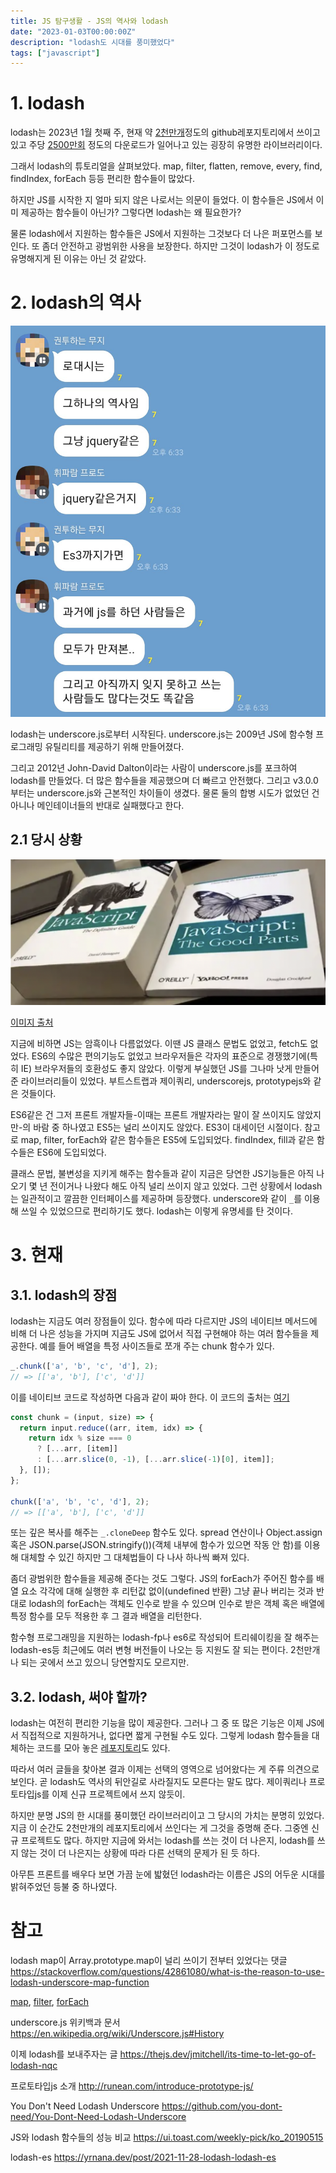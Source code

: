 ```yaml
---
title: JS 탐구생활 - JS의 역사와 lodash
date: "2023-01-03T00:00:00Z"
description: "lodash도 시대를 풍미했었다"
tags: ["javascript"]
---
```


# 1. lodash

lodash는 2023년 1월 첫째 주, 현재 약 [2천만개](https://github.com/lodash/lodash/network/dependents)정도의 github레포지토리에서 쓰이고 있고 주당 [2500만회](https://www.npmjs.com/package/lodash) 정도의 다운로드가 일어나고 있는 굉장히 유명한 라이브러리이다.

그래서 lodash의 튜토리얼을 살펴보았다. map, filter, flatten, remove, every, find, findIndex, forEach 등등 편리한 함수들이 많았다.

하지만 JS를 시작한 지 얼마 되지 않은 나로서는 의문이 들었다. 이 함수들은 JS에서 이미 제공하는 함수들이 아닌가? 그렇다면 lodash는 왜 필요한가? 

물론 lodash에서 지원하는 함수들은 JS에서 지원하는 그것보다 더 나은 퍼포먼스를 보인다. 또 좀더 안전하고 광범위한 사용을 보장한다. 하지만 그것이 lodash가 이 정도로 유명해지게 된 이유는 아닌 것 같았다.

# 2. lodash의 역사

![lodash-is-history](./lodash-is-history.jpeg)

lodash는 underscore.js로부터 시작된다. underscore.js는 2009년 JS에 함수형 프로그래밍 유틸리티를 제공하기 위해 만들어졌다. 

그리고 2012년 John-David Dalton이라는 사람이 underscore.js를 포크하여 lodash를 만들었다. 더 많은 함수들을 제공했으며 더 빠르고 안전했다. 그리고 v3.0.0부터는 underscore.js와 근본적인 차이들이 생겼다. 물론 둘의 합병 시도가 없었던 건 아니나 메인테이너들의 반대로 실패했다고 한다.

## 2.1 당시 상황

![js-past](./js-good-part.png)

[이미지 출처](https://pitzcarraldo.medium.com/javascript%EB%8A%94-%EC%9E%98%EB%AA%BB%EC%9D%B4-%EC%97%86%EB%8B%A4-%EC%A0%95%EB%A7%90%EB%A1%9C-fb9b8e033b10)

지금에 비하면 JS는 암흑이나 다름없었다. 이땐 JS 클래스 문법도 없었고, fetch도 없었다. ES6의 수많은 편의기능도 없었고 브라우저들은 각자의 표준으로 경쟁했기에(특히 IE) 브라우저들의 호환성도 좋지 않았다. 이렇게 부실했던 JS를 그나마 낫게 만들어준 라이브러리들이 있었다. 부트스트랩과 제이쿼리, underscorejs, prototypejs와 같은 것들이다.

ES6같은 건 그저 프론트 개발자들-이때는 프론트 개발자라는 말이 잘 쓰이지도 않았지만-의 바람 중 하나였고 ES5는 널리 쓰이지도 않았다. ES3이 대세이던 시절이다. 참고로 map, filter, forEach와 같은 함수들은 ES5에 도입되었다. findIndex, fill과 같은 함수들은 ES6에 도입되었다.

클래스 문법, 불변성을 지키게 해주는 함수들과 같이 지금은 당연한 JS기능들은 아직 나오기 몇 년 전이거나 나왔다 해도 아직 널리 쓰이지 않고 있었다. 그런 상황에서 lodash는 일관적이고 깔끔한 인터페이스를 제공하며 등장했다. underscore와 같이 `_`를 이용해 쓰일 수 있었으므로 편리하기도 했다. lodash는 이렇게 유명세를 탄 것이다.

# 3. 현재

## 3.1. lodash의 장점

lodash는 지금도 여러 장점들이 있다. 함수에 따라 다르지만 JS의 네이티브 메서드에 비해 더 나은 성능을 가지며 지금도 JS에 없어서 직접 구현해야 하는 여러 함수들을 제공한다. 예를 들어 배열을 특정 사이즈들로 쪼개 주는 chunk 함수가 있다.

```js
_.chunk(['a', 'b', 'c', 'd'], 2);
// => [['a', 'b'], ['c', 'd']]
```

이를 네이티브 코드로 작성하면 다음과 같이 짜야 한다. 이 코드의 출처는 [여기](https://github.com/you-dont-need/You-Dont-Need-Lodash-Underscore#_chunk)

```js
const chunk = (input, size) => {
  return input.reduce((arr, item, idx) => {
    return idx % size === 0
      ? [...arr, [item]]
      : [...arr.slice(0, -1), [...arr.slice(-1)[0], item]];
  }, []);
};

chunk(['a', 'b', 'c', 'd'], 2);
// => [['a', 'b'], ['c', 'd']]
```

또는 깊은 복사를 해주는 `_.cloneDeep` 함수도 있다. spread 연산이나 Object.assign 혹은 JSON.parse(JSON.stringify())(객체 내부에 함수가 있으면 작동 안 함)를 이용해 대체할 수 있긴 하지만 그 대체법들이 다 나사 하나씩 빠져 있다.

좀더 광범위한 함수들을 제공해 준다는 것도 그렇다. JS의 forEach가 주어진 함수를 배열 요소 각각에 대해 실행한 후 리턴값 없이(undefined 반환) 그냥 끝나 버리는 것과 반대로 lodash의 forEach는 객체도 인수로 받을 수 있으며 인수로 받은 객체 혹은 배열에 특정 함수를 모두 적용한 후 그 결과 배열을 리턴한다.

함수형 프로그래밍을 지원하는 lodash-fp나 es6로 작성되어 트리쉐이킹을 잘 해주는 lodash-es등 최근에도 여러 변형 버전들이 나오는 등 지원도 잘 되는 편이다. 2천만개나 되는 곳에서 쓰고 있으니 당연할지도 모르지만.

## 3.2. lodash, 써야 할까?

lodash는 여전히 편리한 기능을 많이 제공한다. 그러나 그 중 또 많은 기능은 이제 JS에서 직접적으로 지원하거나, 없다면 짧게 구현될 수도 있다. 그렇게 lodash 함수들을 대체하는 코드를 모아 놓은 [레포지토리](https://github.com/you-dont-need/You-Dont-Need-Lodash-Underscore)도 있다.

따라서 여러 글들을 찾아본 결과 이제는 선택의 영역으로 넘어왔다는 게 주류 의견으로 보인다. 곧 lodash도 역사의 뒤안길로 사라질지도 모른다는 말도 많다. 제이쿼리나 프로토타입js를 이제 신규 프로젝트에서 쓰지 않듯이.

하지만 분명 JS의 한 시대를 풍미했던 라이브러리이고 그 당시의 가치는 분명히 있었다. 지금 이 순간도 2천만개의 레포지토리에서 쓰인다는 게 그것을 증명해 준다. 그중엔 신규 프로젝트도 많다. 하지만 지금에 와서는 lodash를 쓰는 것이 더 나은지, lodash를 쓰지 않는 것이 더 나은지는 상황에 따라 다른 선택의 문제가 된 듯 하다.

아무튼 프론트를 배우다 보면 가끔 눈에 밟혔던 lodash라는 이름은 JS의 어두운 시대를 밝혀주었던 등불 중 하나였다.

# 참고

lodash map이 Array.prototype.map이 널리 쓰이기 전부터 있었다는 댓글 https://stackoverflow.com/questions/42861080/what-is-the-reason-to-use-lodash-underscore-map-function

[map](https://www.w3schools.com/jsref/jsref_map.asp), [filter](https://www.w3schools.com/jsref/jsref_filter.asp), [forEach](https://www.w3schools.com/jsref/jsref_foreach.asp)

underscore.js 위키백과 문서 https://en.wikipedia.org/wiki/Underscore.js#History

이제 lodash를 보내주자는 글 https://thejs.dev/jmitchell/its-time-to-let-go-of-lodash-nqc

프로토타입js 소개 http://runean.com/introduce-prototype-js/

You Don't Need Lodash Underscore https://github.com/you-dont-need/You-Dont-Need-Lodash-Underscore

JS와 lodash 함수들의 성능 비교 https://ui.toast.com/weekly-pick/ko_20190515

lodash-es https://yrnana.dev/post/2021-11-28-lodash-lodash-es